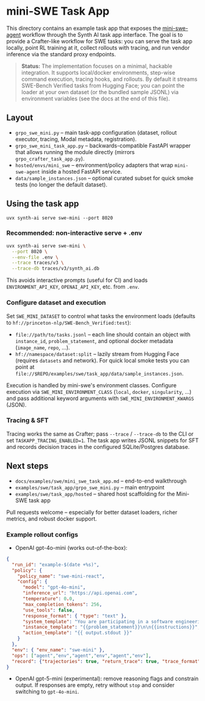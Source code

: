 # mini-SWE Task App

This directory contains an example task app that exposes the
[mini-swe-agent](https://github.com/SWE-agent/mini-swe-agent) workflow through
the Synth AI task app interface. The goal is to provide a Crafter-like workflow
for SWE tasks: you can serve the task app locally, point RL training at it,
collect rollouts with tracing, and run vendor inference via the standard proxy
endpoints.

> **Status:** The implementation focuses on a minimal, hackable integration.
> It supports local/docker environments, step-wise command execution, tracing
> hooks, and rollouts. By default it streams SWE-Bench Verified tasks from
> Hugging Face; you can point the loader at your own dataset (or the bundled
> sample JSONL) via environment variables (see the docs at the end of this
> file).

## Layout

- `grpo_swe_mini.py` – main task-app configuration (dataset, rollout executor,
  tracing, Modal metadata, registration).
- `grpo_swe_mini_task_app.py` – backwards-compatible FastAPI wrapper that
  allows running the module directly (mirrors `grpo_crafter_task_app.py`).
- `hosted/envs/mini_swe` – environment/policy adapters that wrap `mini-swe-agent`
  inside a hosted FastAPI service.
- `data/sample_instances.json` – optional curated subset for quick smoke tests
  (no longer the default dataset).

## Using the task app

```
uvx synth-ai serve swe-mini --port 8020
```

### Recommended: non-interactive serve + .env

```bash
uvx synth-ai serve swe-mini \
  --port 8020 \
  --env-file .env \
  --trace traces/v3 \
  --trace-db traces/v3/synth_ai.db
```

This avoids interactive prompts (useful for CI) and loads `ENVIRONMENT_API_KEY`, `OPENAI_API_KEY`, etc. from `.env`.

### Configure dataset and execution

Set `SWE_MINI_DATASET` to control what tasks the environment loads (defaults to
`hf://princeton-nlp/SWE-Bench_Verified:test`):

- `file://path/to/tasks.jsonl` – each line should contain an object with
  `instance_id`, `problem_statement`, and optional docker metadata
  (`image_name`, `repo`, …).
- `hf://namespace/dataset:split` – lazily stream from Hugging Face (requires
  `datasets` and network).
  For quick local smoke tests you can point at
  `file://$REPO/examples/swe/task_app/data/sample_instances.json`.

Execution is handled by mini-swe's environment classes. Configure execution via
`SWE_MINI_ENVIRONMENT_CLASS` (`local`, `docker`, `singularity`, …) and pass
additional keyword arguments with `SWE_MINI_ENVIRONMENT_KWARGS` (JSON).

### Tracing & SFT

Tracing works the same as Crafter; pass `--trace` / `--trace-db` to the CLI or
set `TASKAPP_TRACING_ENABLED=1`. The task app writes JSONL snippets for SFT and
records decision traces in the configured SQLite/Postgres database.

## Next steps

- `docs/examples/swe/mini_swe_task_app.md` – end-to-end walkthrough
- `examples/swe/task_app/grpo_swe_mini.py` – main entrypoint
- `examples/swe/task_app/hosted` – shared host scaffolding for the Mini-SWE task app

Pull requests welcome – especially for better dataset loaders, richer metrics,
and robust docker support.

### Example rollout configs

- OpenAI gpt-4o-mini (works out-of-the-box):

```json
{
  "run_id": "example-$(date +%s)",
  "policy": {
    "policy_name": "swe-mini-react",
    "config": {
      "model": "gpt-4o-mini",
      "inference_url": "https://api.openai.com",
      "temperature": 0.0,
      "max_completion_tokens": 256,
      "use_tools": false,
      "response_format": { "type": "text" },
      "system_template": "You are participating in a software engineering evaluation. Provide exactly one bash command enclosed in a single ```bash``` block. No THOUGHT. No extra text. If unsure, output ```bash\necho NOOP\n```.",
      "instance_template": "{{problem_statement}}\n\n{{instructions}}",
      "action_template": "{{ output.stdout }}"
    }
  },
  "env": { "env_name": "swe-mini" },
  "ops": ["agent","env","agent","env","agent","env"],
  "record": {"trajectories": true, "return_trace": true, "trace_format": "compact"}
}
```

- OpenAI gpt-5-mini (experimental): remove reasoning flags and constrain output. If responses are empty, retry without `stop` and consider switching to `gpt-4o-mini`.
